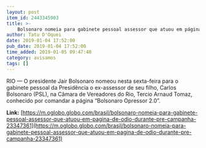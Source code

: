 ```yaml
---
layout: post
item_id: 2443345903
title: >-
    Bolsonaro nomeia para gabinete pessoal assessor que atuou em página de ódio durante pré-campanha
author: Tatu D'Oquei
date: 2019-01-04 17:52:00
pub_date: 2019-01-04 17:52:00
time_added: 2019-01-05 09:47:48
category: avisamos
tags: []
---
```


RIO — O presidente Jair Bolsonaro nomeou nesta sexta-feira para o gabinete pessoal da Presidência o ex-assessor de seu filho, Carlos Bolsonaro (PSL), na Câmara de Vereadores do Rio, Tercio Arnaud Tomaz, conhecido por comandar a página “Bolsonaro Opressor 2.0”.

**Link:** [https://m.oglobo.globo.com/brasil/bolsonaro-nomeia-para-gabinete-pessoal-assessor-que-atuou-em-pagina-de-odio-durante-pre-campanha-23347361](https://m.oglobo.globo.com/brasil/bolsonaro-nomeia-para-gabinete-pessoal-assessor-que-atuou-em-pagina-de-odio-durante-pre-campanha-23347361)

